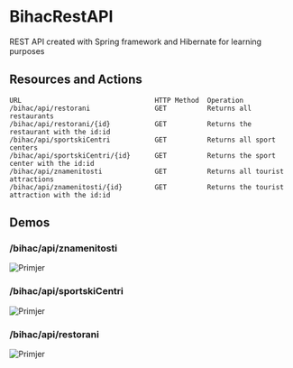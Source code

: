 # BihacRestAPI
REST API created with Spring framework and Hibernate for learning purposes

## Resources and Actions

    URL                                 HTTP Method  Operation
    /bihac/api/restorani                GET          Returns all restaurants
    /bihac/api/restorani/{id}           GET          Returns the restaurant with the id:id
    /bihac/api/sportskiCentri           GET          Returns all sport centers
    /bihac/api/sportskiCentri/{id}      GET          Returns the sport center with the id:id
    /bihac/api/znamenitosti             GET          Returns all tourist attractions
    /bihac/api/znamenitosti/{id}        GET          Returns the tourist attraction with the id:id
    
## Demos

### /bihac/api/znamenitosti 
![Primjer](https://image.prntscr.com/image/FThFkpdYQNGomBBiHfcqJw.png)

### /bihac/api/sportskiCentri
![Primjer](https://image.prntscr.com/image/q7lxLd94SzSC0jOxnDoocQ.png)

### /bihac/api/restorani
![Primjer](https://image.prntscr.com/image/ilCFft2kQIKICinY4zrPFw.png)

    

